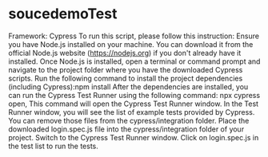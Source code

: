 # soucedemoTest
Framework: Cypress
To run this script, please follow this instruction:
Ensure you have Node.js installed on your machine. You can download it from the official Node.js website (https://nodejs.org) if you don't already have it installed.
Once Node.js is installed, open a terminal or command prompt and navigate to the project folder where you have the downloaded Cypress scripts.
Run the following command to install the project dependencies (including Cypress):npm install
After the dependencies are installed, you can run the Cypress Test Runner using the following command: npx cypress open, This command will open the Cypress Test Runner window.
In the Test Runner window, you will see the list of example tests provided by Cypress. You can remove those files from the cypress/integration folder.
Place the downloaded login.spec.js file into the cypress/integration folder of your project.
Switch to the Cypress Test Runner window.
Click on login.spec.js in the test list to run the tests.
